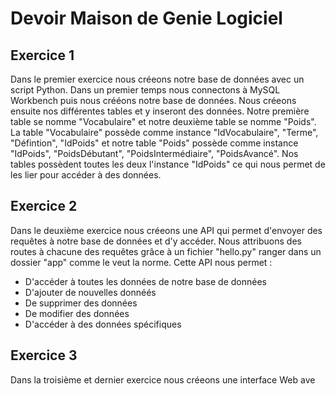 # Devoir Maison de Genie Logiciel


## Exercice 1 
Dans le premier exercice nous créeons notre base de données avec un script Python. Dans un premier temps nous connectons à MySQL Workbench puis nous crééons notre base de données. 
Nous créeons ensuite nos différentes tables et y inseront des données. Notre première table se nomme "Vocabulaire" et notre deuxième table se nomme "Poids". La table "Vocabulaire" possède comme
instance "IdVocabulaire", "Terme", "Défintion", "IdPoids" et notre table "Poids" possède comme instance "IdPoids", "PoidsDébutant", "PoidsIntermédiaire", "PoidsAvancé". Nos tables possèdent toutes les deux
l'instance "IdPoids" ce qui nous permet de les lier pour accéder à des données.

## Exercice 2 
Dans le deuxième exercice nous créeons une API qui permet d'envoyer des requêtes à notre base de données et d'y accéder. Nous attribuons des routes à chacune des requêtes grâce à un fichier "hello.py"
ranger dans un dossier "app" comme le veut la norme. Cette API nous permet : 
* D'accéder à toutes les données de notre base de données
* D'ajouter de nouvelles donnéés
* De supprimer des données
* De modifier des données
* D'accéder à des données spécifiques

## Exercice 3
Dans la troisième et dernier exercice nous créeons une interface Web ave
